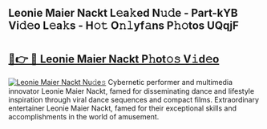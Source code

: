 ## Leonie Maier Nackt L𝚎a𝚔ed N𝚞𝚍e - Part-kYB Vi𝚍𝚎o L𝚎a𝚔s - H𝚘𝚝 O𝚗𝚕yf𝚊ns P𝚑𝚘tos UQqjF

# <h2><a href="http://kf7t52d.oniu.top/?m=Leonie+Maier+Nackt">🔗👉 🔴 Leonie Maier Nackt P𝚑ot𝚘𝚜 V𝚒d𝚎o</a></h2>

[![Leonie Maier Nackt Nu𝚍e𝚜](https://i.imgur.com/0qMVB7G.gif)](http://kf7t52d.oniu.top/?m=Leonie+Maier+Nackt)
Cybernetic performer and multimedia innovator Leonie Maier Nackt, famed for disseminating dance and lifestyle inspiration through viral dance sequences and compact films. Extraordinary entertainer Leonie Maier Nackt, famed for their exceptional skills and accomplishments in the world of amusement.  
